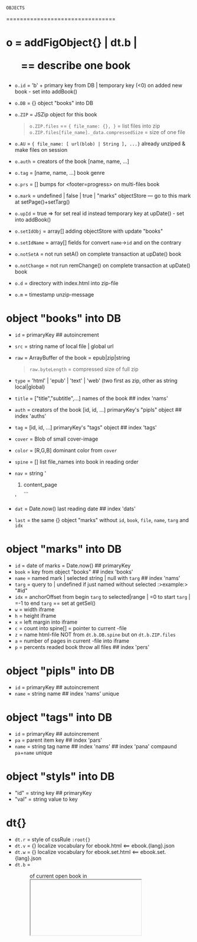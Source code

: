 	OBJECTS
================================

# o = addFigObject{} | dt.b | <figure id="bXXX" name="books"> == describe one book
- `o.id` = 'b' + primary key from DB | temporary key (<0) on added new book - set into addBook()
- `o.DB` = {} object "books" into DB

- `o.ZIP` = JSZip object for this book
   > `o.ZIP.files` == `{ file_name: {}, }` = list files into zip
   > `o.ZIP.files[file_name]._data.compressedSize` = size of one file

- `o.AU` = `{ file_name: [ url(blob) | String ], ...}` already unziped & make files on session
- `o.auth` = creators of the book [name, name, ...]
- `o.tag` = [name, name, ...] book genre
- `o.prs` = [] bumps for <footer=progress> on multi-files book
- `o.mark` = undefined | false | true | "marks" objectStore — go to this mark at setPage()+setTarg()
- `o.upId` = true => for set real id instead temporary key at upDate() - set into addBook()
- `o.setIdObj` = array[] adding objectStore with update "books"
- `o.setIdName` = array[] fields for convert `name`->`id` and on the contrary
- `o.notSetA` = not run setA() on complete transaction at upDate() book
- `o.notChange` = not run remChange() on complete transaction at upDate() book
- `o.d` = directory with index.html into zip-file
- `o.m` = timestamp unzip-message

# object "books" into DB
- `id` = primaryKey ## autoincrement
- `src` = string name of local file | global url
- `raw` = ArrayBuffer of the book = epub|zip|string
   > `raw.byteLength` = compressed size of full zip

- `type` = 'html' | 'epub' | 'text' | 'web' (two first as zip, other as string local|global)
- `title` = ["title","subtitle",...] names of the book ## index 'nams'
- `auth` = creators of the book [id, id, ...] primaryKey's "pipls" object ## index 'auths'
- `tag` = [id, id, ...] primaryKey's "tags" object ## index 'tags'
- `cover` = Blob of small cover-image
- `color` = [R,G,B] dominant color from `cover`
- `spine` = [] list file_names into book in reading order
- `nav` = string '<ol><li>content_page</li>...</ol>'
- `dat` = Date.now() last reading date ## index 'dats'
- `last` = the same {} object "marks" without `id`, `book`, `file`, `name`, `targ` and `idx`

# object "marks" into DB
- `id` = date of marks = Date.now() ## primaryKey
- `book` = key from object "books" ## index 'books'
- `name` = named mark | selected string | null with `targ` ## index 'nams'
- `targ` = query to <el> | undefined if just named without selected :>example:> "#id"
- `idx` = anchorOffset from begin `targ` to selected|range | =0 to start `targ` | =-1 to end `targ` == set at getSel()
- `w` = width iframe
- `h` = height iframe
- `x` = left margin <html> into iframe
- `c` = count into spine[] = pointer to current <html>-file
- `z` = name html-file NOT from `dt.b.DB.spine` but on `dt.b.ZIP.files`
- `a` = number of pages in current <html>-file into iframe
- `p` = percents readed book throw all files ## index 'pers'

# object "pipls" into DB
- `id` = primaryKey ## autoincrement
- `name` = string name ## index 'nams' unique

# object "tags" into DB
- `id` = primaryKey ## autoincrement
- `pa` = parent item key ## index 'pars'
- `name` = string tag name ## index 'nams' ## index 'pana' compaund `pa`+`name` unique

# object "styls" into DB
- "id" = string key ## primaryKey
- "val" = string value to key

# dt{}
- `dt.r` = style of cssRule `:root{}`
- `dt.v` = {} localize vocabulary for ebook.html <== ebook.{lang}.json
- `dt.w` = {} localize vocabulary for ebook.set.html <== ebook.set.{lang}.json
- `dt.b` = <figure> of current open book in <iframe> ==> `dt.b.DB` = object "books" from db
- `dt.c` = int number current open file from `dt.b.DB.spine`
- `dt.z` = string name current open file NOT from `dt.b.DB.spine` but on `dt.b.ZIP.files` <— return to undefined value at moveOver()
- `dt.zmark` = {x:1,targ:<a>} set at goHref() &go zipFile() ==> for moveOver() & ... setPage(setTarg()) — return to spine from non-spine zip-file

# wh{} <= all is integer
		// init at reSume()
		// wh.x & wh.s & wh.a correct at onSrc() on load iframe
		// wh.x correct at setPage() & setTarg() on goto mark
- `wh.x` = marginLeft = x-coordinate of <html> into iframe `fr.s`
- `wh.s` = full width of <body> into <iframe>
- `wh.a` = amount pages into <iframe> on current file into book
- `wh.w` = width of current book view port == <iframe> width without border
- `wh.h` = height of current book view port
- `wh.l` = left field of window for click to move on previous page
- `wh.r` = right field of window for click to move on next page
- `wh.t` = top field for click
- `wh.b` = bottom field for click

# fr{} — all about document from iframe <== set at onSrc()
- `fr.d` = <document>
- `fr.h` = <html>
- `fr.s` = <html>.style
- `fr.b` = <html>.<body>.style
- `fr.r` = sheet with [:root{} & @keyframes move_page{}] — <html>.appendChild("style")
- `fr.v` = true then <iframe> on hide transition


#treeChild()
================================
function treeChilds(pt,e,f=-1,ix,ox,ex,k) \\\ pt.list.childNodes.forEach(item=>{...})
- pt = `tga` object
- e = root <option> about tree
- f = 0 (only from titObj{}) | = function callback() from dialog() | = -1 for never call f()
- ix = 1 | Set{} if need return array of childs item's — ix.add(item)
- ox = true if include in `ix` self item
- ex = Set{} excludes key's from merPT() == not call f() at this key's
- param k = true to `ex` collect key's instead items ix.add(item.DB.id)
>>> return: [] all childs starting with `e` if f!=0 <<OR>> [string_name_all_sample_tree,[array_child]] if f==0
- if present function `f` — call f(item) at NOT self `e` and NOT alls childs `e` — on every rest items
- if present f() and ex{} — NOT call f(item) if !ex.has(item.DB.id)

=====>>>
	function reP(o,e,pt)
		===> treeChilds(pt,e,-1,1,true|false)// replace item with childs | only childs &>> return array all|childs items return

	function delObj(titObj())
		===> treeChilds(tga,e,0,1,1)// return [txt,[]] names for delete items with it's childs (self selected+all childs)

	function dialog(s,o,a={},ex,tp)
							<<< ex = Set{} excludes key's from conPT()
							<<< tp = key for treeParent from elect
		===> treeChilds(tga,o,(i)=>{...},0,0,ex);

	function newPT(pt)
		===> dialog('New?',{DB:{name:''}}) // full doubling list items

	function ediObj(e)
		===> dialog('Rename? Replace?',e,{re:true})

	function merPT(pt)
		===> treeChilds(pt,i,-1,eix,false,null,true)//KEYS alls childs of alls selected items to eix{}
		===> dialog('Merge?',f,{re:true,un:true},eix,t.length>0?t[0].treeParent:undefined)

=== example ===
|ownl| list|<<<<)`item select sign`|
|{id:1, pa:5}|{id:3, pa:0}||
||{id:5, pa:3}|<<<<<)delete|
|{id:1, pa:5}||<<<<<)elect|
||{id:10, pa:1}|
|{id:2, pa:5}|
||{id:7, pa:2}|
|{id:4, pa:0}||<<<<<)delete|
||{id:6, pa:4}|
|{id:8, pa:0}|
||{id:9, pa:8}|

in dialog present as possible parent choise (for replace) items with id: 3, 8, 9 and item with id=3 will be selected
return new_parent
- has: array for delete pt.delMer=[5,4]
- run:
1. array first childs under delete items (without elect) pt.arrMer=[2,6]
2. all tags in all books change [5,4] to 1 ==> upDate(books)
3. if(reName || rePlace) upDate(elect) & replace it with childs id=[1,10] under new_parent AND reM()
4. 				else reM()
5. reM() — upDate(pt.arrMer) — replace reP() all it's childs under elect and delete pt.delMer


	HELP
================================

# indexDB
* ALL
https://learn.javascript.ru/indexeddb
* createIndex{multiEntry:true}
https://www.raymondcamden.com/2012/08/10/Searching-for-array-elements-in-IndexedDB
* IDBCursor > update direction
https://developer.mozilla.org/en-US/docs/Web/API/IDBCursor/update
https://developer.mozilla.org/en-US/docs/Web/API/IDBCursor/direction
* Searching
https://www.codeproject.com/Articles/744986/How-to-do-some-magic-with-indexedDB
https://itnext.io/searching-in-your-indexeddb-database-d7cbf202a17

# JSZip
https://stuk.github.io/jszip/documentation/howto/read_zip.html

# Canvas
https://developer.mozilla.org/ru/docs/Web/API/HTMLCanvasElement
https://developer.mozilla.org/ru/docs/Web/API/CanvasRenderingContext2D

# Blob
https://flaviocopes.com/blob/

# Промисы > Микрозадачи
https://learn.javascript.ru/async
https://learn.javascript.ru/microtask-queue

# epub
https://gist.github.com/stormwild/86673836eb6153e6ab2e65b4353a289e

📚📓️📔️📘️👤️🎟️📑🖱️💻🌐📖📄📃🧾🗒💳📒🔖🔍📝🔗🖇️🧷🪢🗑️📎💬📍📌️🚩📂📁🗃🎯🎲🧩🪄✨
🤲☝👆👇👈👉🖕👍👎⭐🌟💡⬅️➡️⬆️⬇️❇️✴️✳️
➡⬅➕➗➖✖️⁉️‼️❓❗❌⭕❎✅☑️📛🆔🆓🔠🔢🔣🆗🆒🆕🅾️🅰️🅱️🆎🆘
✏️✒️🖋️🖍️🖊️✂️📞📱📲🔋🎞️📩✉️📧⚙️🛠️🚰🚾⚠️⛔🚫🚱📵📴️💯️
🔴⚫⚪🔵🟡🟠🟢🟣🟤🟪🟩🟨⬜🟥🟫🟧🟦⬛💠🔶🔷🔹🔸▪◼▫◻🔻🔺◽◾🔳🔲🔘
⇫↥↧↤↦⭱⭳⭰⭲⊕
🗺🧭🔑🪨🪵💎🪆🖼️📸️
